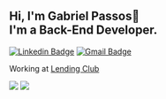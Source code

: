 ## Hi, I'm Gabriel Passos👋 <br> I'm a Back-End Developer.

[![Linkedin Badge](https://img.shields.io/badge/-LinkedIn-blue?style=flat-square&logo=Linkedin&logoColor=white&link=https://www.linkedin.com/in/gabriel-passos-643069144/)](https://www.linkedin.com/in/gabriel-passos-643069144/)
[![Gmail Badge](https://img.shields.io/badge/-Gmail-c14438?style=flat-square&logo=Gmail&logoColor=white&link=mailto:gabrielsantos45725@gmail.com)](mailto:gabrielsantos45725@gmail.com)

Working at [Lending Club](https://www.lendingclub.com/)

<a href="#"><img src="https://github-readme-stats.vercel.app/api?username=gabrielspassos&show_icons=true&theme=tokyonight"></a>
<a href="#"><img src="https://github-readme-stats.vercel.app/api/top-langs/?username=gabrielspassos&layout=compact&theme=tokyonight"></a>
